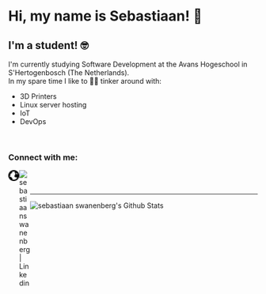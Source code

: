 # Hi, my name is Sebastiaan! 👋

## I'm a student! 🤓
 I'm currently studying Software Development at the Avans Hogeschool in S'Hertogenbosch (The Netherlands). 
<br>
In my spare time I like to 👨‍💻 tinker around with:
- 3D Printers
- Linux server hosting
- IoT
- DevOps


<br>

### Connect with me:
[<img align="left" alt="staeble.it | Website" width="22px" src="https://raw.githubusercontent.com/iconic/open-iconic/master/svg/globe.svg"  />][website]
[<img align="left" alt="sebastiaanswanenberg | Linkedin" width="22px" src="https://cdn.jsdelivr.net/npm/simple-icons@3.6.0/icons/linkedin.svg"  />][linkedin]

<br />
<br />

---

<img align="left" alt="sebastiaan swanenberg's Github Stats" src="https://github-readme-stats.vercel.app/api?username=sebastiaanswanenberg&show_icons=true&hide_border=true">

[website]: https://sebastiaanswanenberg.nl/
[linkedin]: https://www.linkedin.com/
[company]: https://www.staeble.it/
